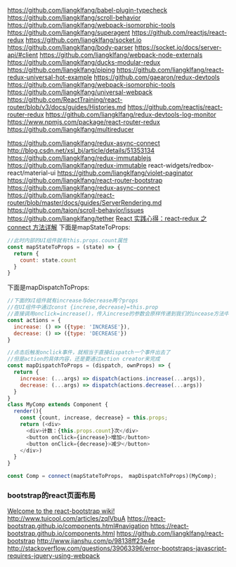 https://github.com/liangklfang/babel-plugin-typecheck
https://github.com/liangklfang/scroll-behavior
https://github.com/liangklfang/webpack-isomorphic-tools
https://github.com/liangklfang/superagent
https://github.com/reactjs/react-redux
https://github.com/liangklfang/socket.io
https://github.com/liangklfang/body-parser
https://socket.io/docs/server-api/#client
https://github.com/liangklfang/webpack-node-externals
https://github.com/liangklfang/ducks-modular-redux
https://github.com/liangklfang/piping
https://github.com/liangklfang/react-redux-universal-hot-example
https://github.com/gaearon/redux-devtools
https://github.com/liangklfang/webpack-isomorphic-tools
https://github.com/liangklfang/universal-webpack
https://github.com/ReactTraining/react-router/blob/v3/docs/guides/Histories.md
https://github.com/reactjs/react-router-redux
https://github.com/liangklfang/redux-devtools-log-monitor
https://www.npmjs.com/package/react-router-redux
https://github.com/liangklfang/multireducer

https://github.com/liangklfang/redux-async-connect
http://blog.csdn.net/xsl_bj/article/details/51353134
https://github.com/liangklfang/redux-immutablejs
https://github.com/liangklfang/redux-immutable
react-widgets/redbox-react/material-ui
https://github.com/liangklfang/violet-paginator
https://github.com/liangklfang/react-router-bootstrap
https://github.com/liangklfang/redux-async-connect
https://github.com/liangklfang/react-router/blob/master/docs/guides/ServerRendering.md
https://github.com/taion/scroll-behavior/issues
https://github.com/liangklfang/tether
[React 实践心得：react-redux 之 connect 方法详解](http://www.tuicool.com/articles/MrmYN36)
下面是mapStateToProps:
```js
//此时内部的UI组件就有this.props.count属性
const mapStateToProps = (state) => {
  return {
    count: state.count
  }
}
```
下面是mapDispatchToProps:
```js
//下面的UI组件就有increase与decrease两个props
//在UI组件中通过const {increse,decrease}=this.prop
//直接调用onclick=increase()，传入increse的参数会原样传递到我们的incease方法中
const actions = {
  increase: () => ({type: 'INCREASE'}),
  decrease: () => ({type: 'DECREASE'})
}

//点击后触发onclick事件，就相当于直接dispatch一个事件出去了
//但是action的具体内容，还是要通过action creator来完成
const mapDispatchToProps = (dispatch, ownProps) => {
  return {
    increase: (...args) => dispatch(actions.increase(...args)),
    decrease: (...args) => dispatch(actions.decrease(...args))
  }
}
class MyComp extends Component {
  render(){
    const {count, increase, decrease} = this.props;
    return (<div>
      <div>计数：{this.props.count}次</div>
      <button onClick={increase}>增加</button>
      <button onClick={decrease}>减少</button>
    </div>)
  }
}

const Comp = connect(mapStateToProps， mapDispatchToProps)(MyComp);
```

### bootstrap的react页面布局
[Welcome to the react-bootstrap wiki!](https://github.com/react-bootstrap/react-bootstrap/wiki#100-roadmap)
http://www.tuicool.com/articles/zqIVbuA
https://react-bootstrap.github.io/components.html#navigation
https://react-bootstrap.github.io/components.html
https://github.com/liangklfang/react-bootstrap
http://www.jianshu.com/p/98138ff23e4e
http://stackoverflow.com/questions/39063396/error-bootstraps-javascript-requires-jquery-using-webpack


